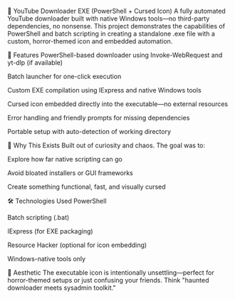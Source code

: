 🧨 YouTube Downloader EXE (PowerShell + Cursed Icon)
A fully automated YouTube downloader built with native Windows tools—no third-party dependencies, no nonsense. This project demonstrates the capabilities of PowerShell and batch scripting in creating a standalone .exe file with a custom, horror-themed icon and embedded automation.

🔧 Features
PowerShell-based downloader using Invoke-WebRequest and yt-dlp (if available)

Batch launcher for one-click execution

Custom EXE compilation using IExpress and native Windows tools

Cursed icon embedded directly into the executable—no external resources

Error handling and friendly prompts for missing dependencies

Portable setup with auto-detection of working directory

🧠 Why This Exists
Built out of curiosity and chaos. The goal was to:

Explore how far native scripting can go

Avoid bloated installers or GUI frameworks

Create something functional, fast, and visually cursed

🛠️ Technologies Used
PowerShell

Batch scripting (.bat)

IExpress (for EXE packaging)

Resource Hacker (optional for icon embedding)

Windows-native tools only

👻 Aesthetic
The executable icon is intentionally unsettling—perfect for horror-themed setups or just confusing your friends. Think "haunted downloader meets sysadmin toolkit."

